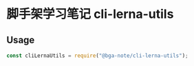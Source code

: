 # 脚手架学习笔记 cli-lerna-utils

## Usage

```js
const cliLernaUtils = require("@bga-note/cli-lerna-utils");
```
